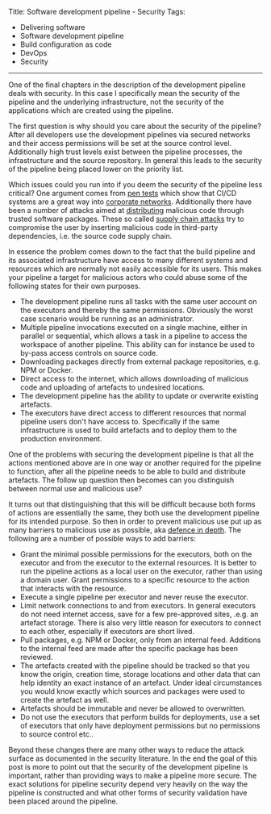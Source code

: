 Title: Software development pipeline - Security
Tags:
  - Delivering software
  - Software development pipeline
  - Build configuration as code
  - DevOps
  - Security
---

One of the final chapters in the description of the development pipeline deals with security. In
this case I specifically mean the security of the pipeline and the underlying infrastructure,
not the security of the applications which are created using the pipeline.

The first question is why should you care about the security of the pipeline? After all
developers use the development pipelines via secured networks and their access permissions will be
set at the source control level. Additionally high trust levels exist between the pipeline
processes, the infrastructure and the source repository. In general this leads to the
security of the pipeline being placed lower on the priority list.

Which issues could you run into if you deem the security of the pipeline less critical? One
argument comes from
[pen tests](https://www.researchgate.net/publication/332834111_Vulnerabilities_in_Continuous_Delivery_Pipelines_A_Case_Study)
which show that CI/CD systems are a great way into
[corporate networks](https://www.blackhat.com/docs/eu-15/materials/eu-15-Mittal-Continuous-Intrusion-Why-CI-Tools-Are-An-Attackers-Best-Friend.pdf).
Additionally there have been a number of attacks aimed at
[distributing](https://medium.com/@hkparker/analysis-of-a-supply-chain-attack-2bd8fa8286ac) malicious
code through trusted software packages. These so called
[supply chain attacks](https://en.wikipedia.org/wiki/Supply_chain_attack) try to compromise the user
by inserting malicious code in third-party dependencies, i.e. the source code supply chain.

In essence the problem comes down to the fact that the build pipeline and its associated infrastructure
have access to many different systems and resources which are normally not easily accessible for
its users. This makes your pipeline a target for malicious actors who could abuse some of the
following states for their own purposes.

- The development pipeline runs all tasks with the same user account on the executors and thereby
  the same permissions. Obviously the worst case scenario would be running as an administrator.
- Multiple pipeline invocations executed on a single machine, either in parallel or sequential,
  which allows a task in a pipeline to access the workspace of another pipeline. This ability can
  for instance be used to by-pass access controls on source code.
- Downloading packages directly from external package repositories, e.g. NPM or Docker.
- Direct access to the internet, which allows downloading of malicious code and uploading of artefacts
  to undesired locations.
- The development pipeline has the ability to update or overwrite existing artefacts.
- The executors have direct access to different resources that normal pipeline users don't have
  access to. Specifically if the same infrastructure is used to build artefacts and
  to deploy them to the production environment.

One of the problems with securing the development pipeline is that all the actions mentioned above
are in one way or another required for the pipeline to function, after all the pipeline needs to be
able to build and distribute artefacts. The follow up question then becomes can you distinguish between
normal use and malicious use?

It turns out that distinguishing that this will be difficult because both forms of actions are
essentially the same, they both use the development pipeline for its intended purpose. So then in
order to prevent malicious use put up as many barriers to malicious use as possible, aka
[defence in depth](https://en.wikipedia.org/wiki/Defense_in_depth_(computing)). The following are a
number of possible ways to add barriers:

- Grant the minimal possible permissions for the executors, both on the executor and from the executor
  to the external resources. It is better to run the pipeline actions as a local user on the executor,
  rather than using a domain user. Grant permissions to a specific resource to the action that
  interacts with the resource.
- Execute a single pipeline per executor and never reuse the executor.
- Limit network connections to and from executors. In general executors do not need internet access,
  save for a few pre-approved sites, .e.g. an artefact storage. There is also very little reason
  for executors to connect to each other, especially if executors are short lived.
- Pull packages, e.g. NPM or Docker, only from an internal feed. Additions to the internal feed are made
  after the specific package has been reviewed.
- The artefacts created with the pipeline should be tracked so that you know the origin, creation time,
  storage locations and other data that can help identity an exact instance of an artefact. Under
  ideal circumstances you would know exactly which sources and packages were used to create
  the artefact as well.
- Artefacts should be immutable and never be allowed to overwritten.
- Do not use the executors that perform builds for deployments, use a set of executors that only
  have deployment permissions but no permissions to source control etc..

Beyond these changes there are many other ways to reduce the attack surface as documented in the
security literature. In the end the goal of this post is more to point out that the security of the
development pipeline is important, rather than providing ways to make a pipeline more secure. The
exact solutions for pipeline security depend very heavily on the way the pipeline is constructed and
what other forms of security validation have been placed around the pipeline.
